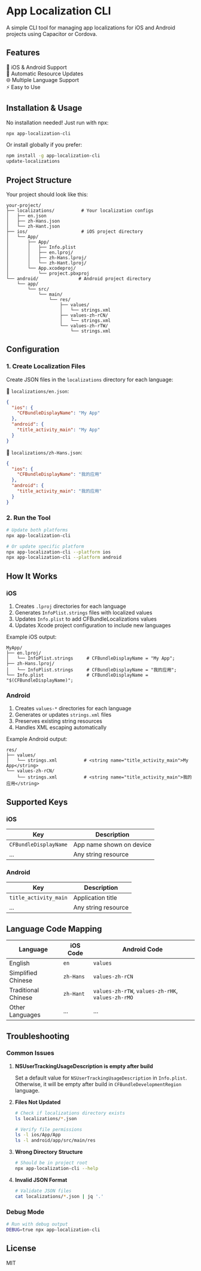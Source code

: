 # App Localization CLI

A simple CLI tool for managing app localizations for iOS and Android projects using Capacitor or Cordova.

## Features

📱 iOS & Android Support  
🔄 Automatic Resource Updates  
🌐 Multiple Language Support  
⚡️ Easy to Use

## Installation & Usage

No installation needed! Just run with npx:

```bash
npx app-localization-cli
```

Or install globally if you prefer:

```bash
npm install -g app-localization-cli
update-localizations
```

## Project Structure

Your project should look like this:

```
your-project/
├── localizations/          # Your localization configs
│   ├── en.json
│   ├── zh-Hans.json
│   └── zh-Hant.json
├── ios/                    # iOS project directory
│   └── App/
│       ├── App/
│       │   ├── Info.plist
│       │   ├── en.lproj/
│       │   ├── zh-Hans.lproj/
│       │   └── zh-Hant.lproj/
│       └── App.xcodeproj/
│           └── project.pbxproj
└── android/               # Android project directory
    └── app/
        └── src/
            └── main/
                └── res/
                    ├── values/
                    │   └── strings.xml
                    ├── values-zh-rCN/
                    │   └── strings.xml
                    └── values-zh-rTW/
                        └── strings.xml
```

## Configuration

### 1. Create Localization Files

Create JSON files in the `localizations` directory for each language:

📄 `localizations/en.json`:

```json
{
  "ios": {
    "CFBundleDisplayName": "My App"
  },
  "android": {
    "title_activity_main": "My App"
  }
}
```

📄 `localizations/zh-Hans.json`:

```json
{
  "ios": {
    "CFBundleDisplayName": "我的应用"
  },
  "android": {
    "title_activity_main": "我的应用"
  }
}
```

### 2. Run the Tool

```bash
# Update both platforms
npx app-localization-cli

# Or update specific platform
npx app-localization-cli --platform ios
npx app-localization-cli --platform android
```

## How It Works

### iOS

1. Creates `.lproj` directories for each language
2. Generates `InfoPlist.strings` files with localized values
3. Updates `Info.plist` to add CFBundleLocalizations values
4. Updates Xcode project configuration to include new languages

Example iOS output:

```
MyApp/
├── en.lproj/
│   └── InfoPlist.strings     # CFBundleDisplayName = "My App";
├── zh-Hans.lproj/
│   └── InfoPlist.strings     # CFBundleDisplayName = "我的应用";
└── Info.plist                # CFBundleDisplayName = "$(CFBundleDisplayName)";
```

### Android

1. Creates `values-*` directories for each language
2. Generates or updates `strings.xml` files
3. Preserves existing string resources
4. Handles XML escaping automatically

Example Android output:

```
res/
├── values/
│   └── strings.xml          # <string name="title_activity_main">My App</string>
└── values-zh-rCN/
    └── strings.xml          # <string name="title_activity_main">我的应用</string>
```

## Supported Keys

### iOS

| Key                   | Description              |
| --------------------- | ------------------------ |
| `CFBundleDisplayName` | App name shown on device |
| ...                   | Any string resource      |

### Android

| Key                   | Description         |
| --------------------- | ------------------- |
| `title_activity_main` | Application title   |
| ...                   | Any string resource |

## Language Code Mapping

| Language            | iOS Code  | Android Code                                      |
| ------------------- | --------- | ------------------------------------------------- |
| English             | `en`      | `values`                                          |
| Simplified Chinese  | `zh-Hans` | `values-zh-rCN`                                   |
| Traditional Chinese | `zh-Hant` | `values-zh-rTW`, `values-zh-rHK`, `values-zh-rMO` |
| Other Languages     | ...       | ...                                               |

## Troubleshooting

### Common Issues

1. **NSUserTrackingUsageDescription is empty after build**

   Set a default value for `NSUserTrackingUsageDescription` in `Info.plist`.
   Otherwise, it will be empty after build in `CFBundleDevelopmentRegion` language.

2. **Files Not Updated**

   ```bash
   # Check if localizations directory exists
   ls localizations/*.json

   # Verify file permissions
   ls -l ios/App/App
   ls -l android/app/src/main/res
   ```

3. **Wrong Directory Structure**

   ```bash
   # Should be in project root
   npx app-localization-cli --help
   ```

4. **Invalid JSON Format**
   ```bash
   # Validate JSON files
   cat localizations/*.json | jq '.'
   ```

### Debug Mode

```bash
# Run with debug output
DEBUG=true npx app-localization-cli
```

## License

MIT
